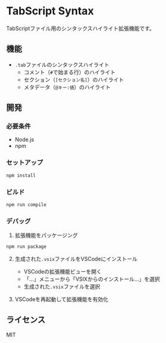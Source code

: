 # TabScript Syntax

TabScriptファイル用のシンタックスハイライト拡張機能です。

## 機能

- `.tab`ファイルのシンタックスハイライト
  - コメント（`#`で始まる行）のハイライト
  - セクション（`[セクション名]`）のハイライト
  - メタデータ（`@キー:値`）のハイライト

## 開発

### 必要条件

- Node.js
- npm

### セットアップ

```bash
npm install
```

### ビルド

```bash
npm run compile
```

### デバッグ

1. 拡張機能をパッケージング
```bash
npm run package
```

2. 生成された`.vsix`ファイルをVSCodeにインストール
   - VSCodeの拡張機能ビューを開く
   - 「...」メニューから「VSIXからのインストール...」を選択
   - 生成された`.vsix`ファイルを選択

3. VSCodeを再起動して拡張機能を有効化

## ライセンス

MIT 